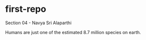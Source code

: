 # first-repo

Section 04 - Navya Sri Alaparthi

Humans are just one of the estimated 8.7 million species on earth.